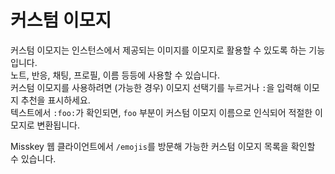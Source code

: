 # 커스텀 이모지
커스텀 이모지는 인스턴스에서 제공되는 이미지를 이모지로 활용할 수 있도록 하는 기능입니다.  
노트, 반응, 채팅, 프로필, 이름 등등에 사용할 수 있습니다.  
커스텀 이모지를 사용하려면 (가능한 경우) 이모지 선택기를 누르거나 `:`을 입력해 이모지 추천을 표시하세요.  
텍스트에서 `:foo:`가 확인되면, `foo` 부분이 커스텀 이모지 이름으로 인식되어 적절한 이모지로 변환됩니다.

Misskey 웹 클라이언트에서 `/emojis`를 방문해 가능한 커스텀 이모지 목록을 확인할 수 있습니다.
